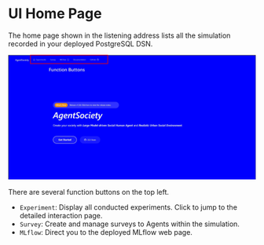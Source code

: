 # UI Home Page

The home page shown in the listening address lists all the simulation recorded in your deployed PostgreSQL DSN. 

![home-page](../_static/01-ui-home-page.jpg) 

There are several function buttons on the top left.

- `Experiment`: Display all conducted experiments. Click to jump to the detailed interaction page.
- `Survey`: Create and manage surveys to Agents within the simulation.
- `MLflow`: Direct you to the deployed MLflow web page.
